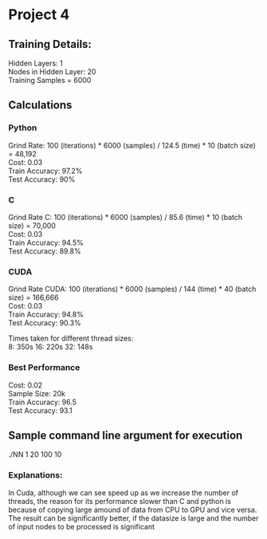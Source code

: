 # Project 4

## Training Details:
Hidden Layers: 1  
Nodes in Hidden Layer: 20  
Training Samples = 6000  

## Calculations 

### Python
Grind Rate: 100 (iterations) * 6000 (samples) / 124.5 (time) * 10 (batch size) = 48,192  
Cost: 0.03  
Train Accuracy: 97.2%  
Test Accuracy: 90%

### C  
Grind Rate C: 100 (iterations) * 6000 (samples) / 85.6 (time) * 10 (batch size) = 70,000  
Cost: 0.03  
Train Accuracy: 94.5%  
Test Accuracy: 89.8%  

### CUDA
Grind Rate CUDA: 100 (iterations) * 6000 (samples) / 144 (time) * 40 (batch size) = 166,666  
Cost: 0.03  
Train Accuracy: 94.8%  
Test Accuracy: 90.3%  

Times taken for different thread sizes:  
8: 350s
16: 220s
32: 148s

### Best Performance
Cost: 0.02  
Sample Size: 20k  
Train Accuracy: 96.5  
Test Accuracy: 93.1  

## Sample command line argument for execution
./NN 1 20 100 10

### Explanations:
In Cuda, although we can see speed up as we increase the number of threads, the reason for its performance slower than C and python is because of copying large amound of data from CPU to GPU and vice versa. The result can be significantly better, if the datasize is large and the number of input nodes to be processed is significant